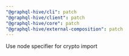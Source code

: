 ```yaml
---
"@graphql-hive/cli": patch
"@graphql-hive/client": patch
"@graphql-hive/core": patch
"@graphql-hive/external-composition": patch
---
```


Use node specifier for crypto import
